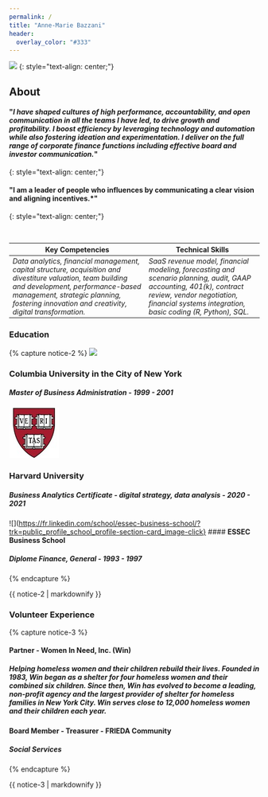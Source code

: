 ```yaml
---
permalink: /
title: "Anne-Marie Bazzani"
header:
  overlay_color: "#333"
---
```



![](https://media.licdn.com/dms/image/C4E03AQG9AC4UIelahg/profile-displayphoto-shrink_800_800/0/1606101380562?e=2147483647&v=beta&t=fHi9hHBF54qlpWfANPmD2utvoUHhAubuPkIr6AM_pqM)
{: style="text-align: center;"}


## About
####  "*I have shaped cultures of high performance, accountability, and open communication in all the teams I have led, to drive growth and profitability. I boost efficiency by leveraging technology and automation while also fostering ideation and experimentation. I deliver on the full range of corporate finance functions including effective board and investor communication.*"
{: style="text-align: center;"}

#### "I am a leader of people who influences by communicating a clear vision and aligning incentives.*"
{: style="text-align: center;"}

![]()  


**Key Competencies** | **Technical Skills**  
-- | --  
*Data analytics, financial management, capital structure, acquisition and divestiture valuation, team building and development, performance-based management, strategic planning, fostering innovation and creativity, digital transformation.* |  *SaaS revenue model, financial modeling, forecasting and scenario planning, audit, GAAP accounting, 401(k), contract review, vendor negotiation, financial systems integration, basic coding (R, Python), SQL.*

### Education

{% capture notice-2 %}
![](https://www.linkedin.com/school/columbia-university/?trk=public_profile_school_profile-section-card_image-click)
### **Columbia University in the City of New York**  
##### Master of Business Administration - *1999 - 2001*  

![](/assets/images/0A40C0B7-5D2E-484B-8F07-769AFB05C3EF.jpeg)
### **Harvard University**
##### Business Analytics Certificate -  digital strategy, data analysis - *2020 - 2021*

![](https://fr.linkedin.com/school/essec-business-school/?trk=public_profile_school_profile-section-card_image-click} #### **ESSEC Business School**
##### Diplome Finance, General - *1993 - 1997*
{% endcapture %}

<div class="notice">{{ notice-2 | markdownify }}</div>


### Volunteer Experience

{% capture notice-3 %}
#### **Partner** - Women In Need, Inc. (Win)
##### *Helping homeless women and their children rebuild their lives.  Founded in 1983, Win began as a shelter for four homeless women and their combined six children. Since then, Win has evolved to become a leading, non-profit agency and the largest provider of shelter for homeless families in New York City. Win serves close to 12,000 homeless women and their children each year.*  


#### **Board Member** - Treasurer - FRIEDA Community
##### *Social Services*
{% endcapture %}

<div class="notice">{{ notice-3 | markdownify }}</div>
